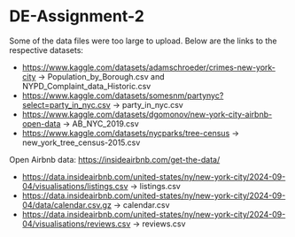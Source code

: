 # DE-Assignment-2

Some of the data files were too large to upload. Below are the links to the respective datasets:

- https://www.kaggle.com/datasets/adamschroeder/crimes-new-york-city -> Population_by_Borough.csv and NYPD_Complaint_data_Historic.csv
- https://www.kaggle.com/datasets/somesnm/partynyc?select=party_in_nyc.csv -> party_in_nyc.csv
- https://www.kaggle.com/datasets/dgomonov/new-york-city-airbnb-open-data -> AB_NYC_2019.csv
- https://www.kaggle.com/datasets/nycparks/tree-census -> new_york_tree_census-2015.csv

Open Airbnb data: https://insideairbnb.com/get-the-data/
- https://data.insideairbnb.com/united-states/ny/new-york-city/2024-09-04/visualisations/listings.csv -> listings.csv
- https://data.insideairbnb.com/united-states/ny/new-york-city/2024-09-04/data/calendar.csv.gz -> calendar.csv
- https://data.insideairbnb.com/united-states/ny/new-york-city/2024-09-04/visualisations/reviews.csv -> reviews.csv
